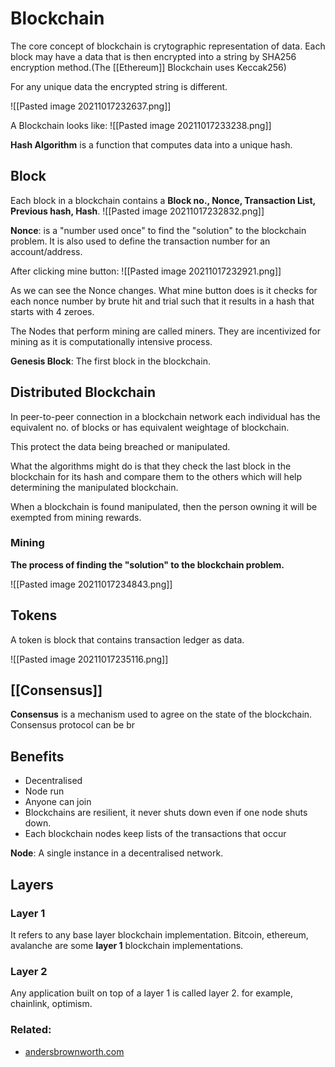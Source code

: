 # Blockchain
The core concept of blockchain is crytographic representation of data. Each block may have a data that is then encrypted into a string by SHA256 encryption method.(The [[Ethereum]] Blockchain uses Keccak256)

For any unique data the encrypted string is different.

![[Pasted image 20211017232637.png]]

A Blockchain looks like:
![[Pasted image 20211017233238.png]]

**Hash Algorithm** is a function that computes data into a unique hash.

## Block
Each block in a blockchain contains a **Block no., Nonce, Transaction List, Previous hash, Hash**.
![[Pasted image 20211017232832.png]]

**Nonce**: is a "number used once" to find the "solution" to the blockchain problem. It is also used to define the transaction number for an account/address.

After clicking mine button:
![[Pasted image 20211017232921.png]]

As we can see the Nonce changes. What mine button does is it checks for each nonce number by brute hit and trial such that it results in a hash that starts with 4 zeroes.

The Nodes that perform mining are called miners. They are incentivized for mining as it is computationally intensive process.

**Genesis Block**: The first block in the blockchain.

## Distributed Blockchain
In peer-to-peer connection in a blockchain network each individual has the equivalent no. of blocks or has equivalent weightage of blockchain.

This protect the data being breached or manipulated.

What the algorithms might do is that they check the last block in the blockchain for its hash and compare them to the others which will help determining the manipulated blockchain.

When a blockchain is found manipulated, then the person owning it will be exempted from mining rewards.

### Mining
**The process of finding the "solution" to the blockchain problem.**

![[Pasted image 20211017234843.png]]

## Tokens
A token is block that contains transaction ledger as data. 

![[Pasted image 20211017235116.png]]

## [[Consensus]]
**Consensus** is a mechanism used to agree on the state of the blockchain.
Consensus protocol can be br
## Benefits
- Decentralised
- Node run
- Anyone can join
- Blockchains are resilient, it never shuts down even if one node shuts down.
- Each blockchain nodes keep lists of the transactions that occur

**Node**: A single instance in a decentralised network.

## Layers
### Layer 1
It refers to any base layer blockchain implementation. Bitcoin, ethereum, avalanche are some **layer 1** blockchain implementations.

### Layer 2
Any application built on top of a layer 1 is called layer 2. for example, chainlink, optimism.

### Related:
- [andersbrownworth.com](https://andersbrownworth.com/blockchain)